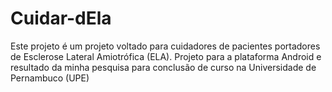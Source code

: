 # Cuidar-dEla

Este projeto é um projeto voltado para cuidadores de pacientes portadores de Esclerose Lateral Amiotrófica (ELA). Projeto para a plataforma Android e resultado da minha pesquisa para conclusão de curso na Universidade de Pernambuco (UPE) 
